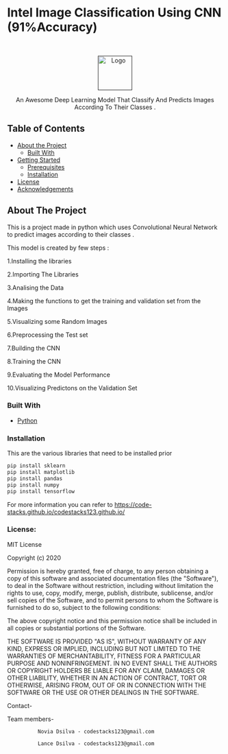 # Intel Image Classification Using CNN (91%Accuracy)
<!-- PROJECT LOGO -->
<br />
<p align="center">
  <a href="">
    <img src="https://encrypted-tbn0.gstatic.com/images?q=tbn%3AANd9GcRjEK-nDvywxERkOu25jg100OKEXaatvgul8w&usqp=CAU" alt="Logo" width="80" height="80">
  </a>



  <p align="center">
    An Awesome Deep Learning Model That Classify And Predicts    Images According To Their Classes .
    <br />

  </p>
</p>



<!-- TABLE OF CONTENTS -->
## Table of Contents

* [About the Project](#about-the-project)
  * [Built With](#built-with)
* [Getting Started](#getting-started)
  * [Prerequisites](#prerequisites)
  * [Installation](#installation)
* [License](#license)
* [Acknowledgements](#acknowledgements)



<!-- ABOUT THE PROJECT -->
## About The Project

This is a project made in python which uses Convolutional Neural Network to predict images according to their classes .

This model is created by few steps :

1.Installing the libraries

2.Importing The Libraries

3.Analising the Data

4.Making the functions to get the training and validation set from the Images

5.Visualizing some Random Images

6.Preprocessing the Test set

7.Building the CNN

8.Training the CNN

9.Evaluating the Model Performance

10.Visualizing Predictons on the Validation Set

### Built With


* [Python](https://docs.python.org/3/m)


### Installation

This are the various libraries that need to be installed prior
```sh
pip install sklearn
pip install matplotlib
pip install pandas
pip install numpy
pip install tensorflow

```



 
 For more information you can refer to https://code-stacks.github.io/codestacks123.github.io/
 
 
 


### License:

MIT License

Copyright (c) 2020

Permission is hereby granted, free of charge, to any person obtaining a copy
of this software and associated documentation files (the "Software"), to deal
in the Software without restriction, including without limitation the rights
to use, copy, modify, merge, publish, distribute, sublicense, and/or sell
copies of the Software, and to permit persons to whom the Software is
furnished to do so, subject to the following conditions:

The above copyright notice and this permission notice shall be included in all
copies or substantial portions of the Software.

THE SOFTWARE IS PROVIDED "AS IS", WITHOUT WARRANTY OF ANY KIND, EXPRESS OR
IMPLIED, INCLUDING BUT NOT LIMITED TO THE WARRANTIES OF MERCHANTABILITY,
FITNESS FOR A PARTICULAR PURPOSE AND NONINFRINGEMENT. IN NO EVENT SHALL THE
AUTHORS OR COPYRIGHT HOLDERS BE LIABLE FOR ANY CLAIM, DAMAGES OR OTHER
LIABILITY, WHETHER IN AN ACTION OF CONTRACT, TORT OR OTHERWISE, ARISING FROM,
OUT OF OR IN CONNECTION WITH THE SOFTWARE OR THE USE OR OTHER DEALINGS IN THE
SOFTWARE.

Contact-

Team members- 

			  
              Novia Dsilva - codestacks123@gmail.com
	      
              Lance Dsilva - codestacks123@gmail.com
